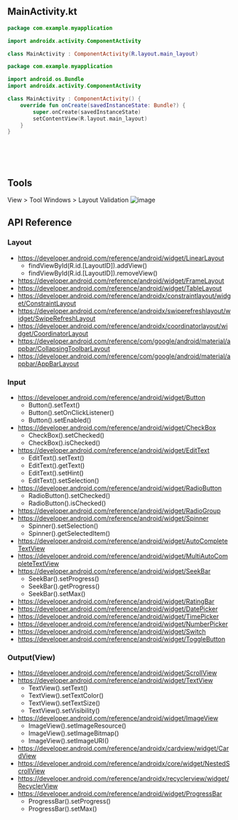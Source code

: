 ## MainActivity.kt
```kotlin
package com.example.myapplication

import androidx.activity.ComponentActivity

class MainActivity : ComponentActivity(R.layout.main_layout)
```
```kotlin
package com.example.myapplication

import android.os.Bundle
import androidx.activity.ComponentActivity

class MainActivity : ComponentActivity() {
    override fun onCreate(savedInstanceState: Bundle?) {
        super.onCreate(savedInstanceState)
        setContentView(R.layout.main_layout)
    }
}
```

<br><br><br>

## Tools
View > Tool Windows > Layout Validation
![image](https://github.com/user-attachments/assets/f616a8ff-dc9b-4bad-ad8d-e1f3782fc288)


## API Reference

### Layout
- https://developer.android.com/reference/android/widget/LinearLayout
    - findViewById<LinearLayout>(R.id.[LayoutID]).addView()
    - findViewById<LinearLayout>(R.id.[LayoutID]).removeView()
- https://developer.android.com/reference/android/widget/FrameLayout
- https://developer.android.com/reference/android/widget/TableLayout
- https://developer.android.com/reference/androidx/constraintlayout/widget/ConstraintLayout
- https://developer.android.com/reference/androidx/swiperefreshlayout/widget/SwipeRefreshLayout
- https://developer.android.com/reference/androidx/coordinatorlayout/widget/CoordinatorLayout
- https://developer.android.com/reference/com/google/android/material/appbar/CollapsingToolbarLayout
- https://developer.android.com/reference/com/google/android/material/appbar/AppBarLayout

### Input
- https://developer.android.com/reference/android/widget/Button
    - Button().setText()
    - Button().setOnClickListener()
    - Button().setEnabled()
- https://developer.android.com/reference/android/widget/CheckBox
    - CheckBox().setChecked()
    - CheckBox().isChecked()
- https://developer.android.com/reference/android/widget/EditText
    - EditText().setText()
    - EditText().getText()
    - EditText().setHint()
    - EditText().setSelection()
- https://developer.android.com/reference/android/widget/RadioButton
    - RadioButton().setChecked()
    - RadioButton().isChecked()
- https://developer.android.com/reference/android/widget/RadioGroup
- https://developer.android.com/reference/android/widget/Spinner
    - Spinner().setSelection()
    - Spinner().getSelectedItem()
- https://developer.android.com/reference/android/widget/AutoCompleteTextView
- https://developer.android.com/reference/android/widget/MultiAutoCompleteTextView
- https://developer.android.com/reference/android/widget/SeekBar
    - SeekBar().setProgress()
    - SeekBar().getProgress()
    - SeekBar().setMax() 
- https://developer.android.com/reference/android/widget/RatingBar
- https://developer.android.com/reference/android/widget/DatePicker
- https://developer.android.com/reference/android/widget/TimePicker
- https://developer.android.com/reference/android/widget/NumberPicker
- https://developer.android.com/reference/android/widget/Switch
- https://developer.android.com/reference/android/widget/ToggleButton

### Output(View)
- https://developer.android.com/reference/android/widget/ScrollView
- https://developer.android.com/reference/android/widget/TextView
    - TextView().setText()
    - TextView().setTextColor()
    - TextView().setTextSize()
    - TextView().setVisibility()
- https://developer.android.com/reference/android/widget/ImageView
    - ImageView().setImageResource()
    - ImageView().setImageBitmap()
    - ImageView().setImageURI()
- https://developer.android.com/reference/androidx/cardview/widget/CardView
- https://developer.android.com/reference/androidx/core/widget/NestedScrollView
- https://developer.android.com/reference/androidx/recyclerview/widget/RecyclerView
- https://developer.android.com/reference/android/widget/ProgressBar
    - ProgressBar().setProgress()
    - ProgressBar().setMax()

